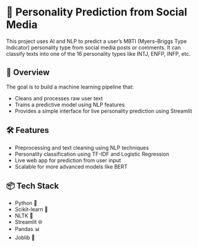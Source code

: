 # 🧠 Personality Prediction from Social Media

This project uses AI and NLP to predict a user’s MBTI (Myers–Briggs Type Indicator) personality type from social media posts or comments. It can classify texts into one of the 16 personality types like INTJ, ENFP, INFP, etc.

## 📌 Overview

The goal is to build a machine learning pipeline that:
- Cleans and processes raw user text
- Trains a predictive model using NLP features
- Provides a simple interface for live personality prediction using Streamlit

## 🛠️ Features

- Preprocessing and text cleaning using NLP techniques
- Personality classification using TF-IDF and Logistic Regression
- Live web app for prediction from user input
- Scalable for more advanced models like BERT

## 📦 Tech Stack

- Python 🐍
- Scikit-learn 🤖
- NLTK 🧹
- Streamlit 🌐
- Pandas 📊
- Joblib 💾


